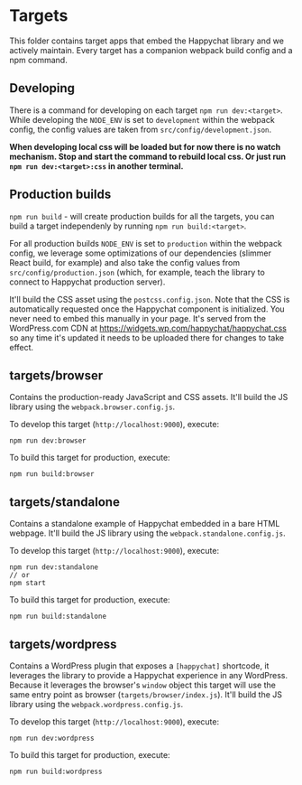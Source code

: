 # Targets

This folder contains target apps that embed the Happychat library and we actively maintain. Every target has a companion webpack build config and a npm command.

## Developing

There is a command for developing on each target `npm run dev:<target>`. While developing the `NODE_ENV` is set to `development` within the webpack config, the config values are taken from `src/config/development.json`.

**When developing local css will be loaded but for now there is no watch mechanism. Stop and start the 
command to rebuild local css. Or just run `npm run dev:<target>:css` in another terminal.**


## Production builds

`npm run build` - will create production builds for all the targets, you can build a target independenly
by running `npm run build:<target>`. 

For all production builds `NODE_ENV` is set to `production` within the webpack config, we leverage some optimizations of our dependencies (slimmer React build, for example) and also take the config values from `src/config/production.json` (which, for example, teach the library to connect to Happychat production server).

It'll build the CSS asset using the `postcss.config.json`. Note that the CSS is automatically requested once the Happychat component is initialized. You never need to embed this manually in your page. It's served from the WordPress.com CDN at https://widgets.wp.com/happychat/happychat.css so any time it's updated it needs to be uploaded there for changes to take effect.


## targets/browser

Contains the production-ready JavaScript and CSS assets. It'll build the JS library using the `webpack.browser.config.js`. 

To develop this target (`http://localhost:9000`), execute:

	npm run dev:browser

To build this target for production, execute:

	npm run build:browser


## targets/standalone

Contains a standalone example of Happychat embedded in a bare HTML webpage. It'll build the JS library using the `webpack.standalone.config.js`. 

To develop this target (`http://localhost:9000`), execute:

	npm run dev:standalone 
	// or
	npm start

To build this target for production, execute:

	npm run build:standalone


## targets/wordpress

Contains a WordPress plugin that exposes a `[happychat]` shortcode, it leverages the library to provide a Happychat experience in any WordPress. Because it leverages the browser's `window` object this target will use the same entry point as browser (`targets/browser/index.js`). It'll build the JS library using the `webpack.wordpress.config.js`. 

To develop this target (`http://localhost:9000`), execute:

	npm run dev:wordpress

To build this target for production, execute:

	npm run build:wordpress

